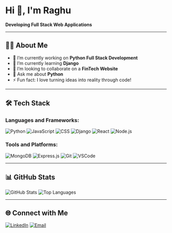 # Hi 👋, I'm Raghu  
**Developing Full Stack Web Applications**  

---

## 🧑‍💻 About Me  
- 🔭 I’m currently working on **Python Full Stack Development**  
- 🌱 I’m currently learning **Django**  
- 👯 I’m looking to collaborate on a **FinTech Website**  
- 💬 Ask me about **Python**    
- ⚡ Fun fact: I love turning ideas into reality through code!  

---

## 🛠️ Tech Stack  

### Languages and Frameworks:  
<p align="left">
  <img src="https://img.shields.io/badge/Python-3776AB?style=for-the-badge&logo=python&logoColor=white" alt="Python"/>
  <img src="https://img.shields.io/badge/JavaScript-F7DF1E?style=for-the-badge&logo=javascript&logoColor=black" alt="JavaScript"/>
  <img src="https://img.shields.io/badge/CSS-1572B6?style=for-the-badge&logo=css3&logoColor=white" alt="CSS"/>
  <img src="https://img.shields.io/badge/Django-092E20?style=for-the-badge&logo=django&logoColor=white" alt="Django"/>
  <img src="https://img.shields.io/badge/React-61DAFB?style=for-the-badge&logo=react&logoColor=black" alt="React"/>
  <img src="https://img.shields.io/badge/Node.js-339933?style=for-the-badge&logo=node.js&logoColor=white" alt="Node.js"/>
</p>

### Tools and Platforms:  
<p align="left">
  <img src="https://img.shields.io/badge/MongoDB-47A248?style=for-the-badge&logo=mongodb&logoColor=white" alt="MongoDB"/>
  <img src="https://img.shields.io/badge/Express.js-000000?style=for-the-badge&logo=express&logoColor=white" alt="Express.js"/>
  <img src="https://img.shields.io/badge/Git-F05032?style=for-the-badge&logo=git&logoColor=white" alt="Git"/>
  <img src="https://img.shields.io/badge/Visual_Studio_Code-0078D4?style=for-the-badge&logo=visual%20studio%20code&logoColor=white" alt="VSCode"/>
</p>

---

## 📊 GitHub Stats  
<p align="left">
  <img src="https://github-readme-stats.vercel.app/api?username=kraghu07&show_icons=true&theme=radical" alt="GitHub Stats" />
  <img src="https://github-readme-stats.vercel.app/api/top-langs/?username=kraghu07&layout=compact&theme=radical" alt="Top Languages" />
</p>

---

## 🌐 Connect with Me  
<p align="left">
  <a href="https://linkedin.com/in/raghu-kumara" target="_blank"><img src="https://img.shields.io/badge/LinkedIn-0077B5?style=for-the-badge&logo=linkedin&logoColor=white" alt="LinkedIn"/></a>
  <a href="mailto:raghukumarappa2002@gmail.com" target="_blank"><img src="https://img.shields.io/badge/Email-D14836?style=for-the-badge&logo=gmail&logoColor=white" alt="Email"/></a>
</p>
